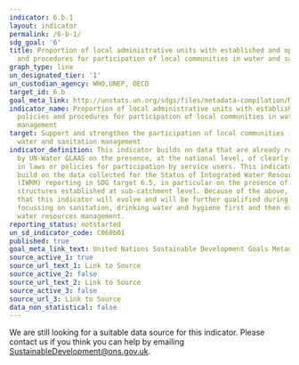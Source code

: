 ```yaml
---
indicator: 6.b.1
layout: indicator
permalink: /6-b-1/
sdg_goal: '6'
title: Proportion of local administrative units with established and operational policies
  and procedures for participation of local communities in water and sanitation management
graph_type: line
un_designated_tier: '1'
un_custodian_agency: WHO,UNEP, OECD
target_id: 6.b
goal_meta_link: http://unstats.un.org/sdgs/files/metadata-compilation/Metadata-Goal-6.pdf
indicator_name: Proportion of local administrative units with established and operational
  policies and procedures for participation of local communities in water and sanitation
  management
target: Support and strengthen the participation of local communities in improving
  water and sanitation management
indicator_definition: This indicator builds on data that are already regularly collected
  by UN-Water GLAAS on the presence, at the national level, of clearly defined procedures
  in laws or policies for participation by service users. This indicator will also
  build on the data collected for the Status of Integrated Water Resources Management
  (IWRM) reporting in SDG target 6.5, in particular on the presence of formal stakeholder
  structures established at sub-catchment level. Because of the above, it is envisaged
  that this indicator will evolve and will be further qualified during the SDG period,
  focussing on sanitation, drinking water and hygiene first and then expanding on
  water resources management.
reporting_status: notstarted
un_sd_indicator_code: C060b01
published: true
goal_meta_link_text: United Nations Sustainable Development Goals Metadata (pdf 428kB)
source_active_1: true
source_url_text_1: Link to Source
source_active_2: false
source_url_text_2: Link to Source
source_active_3: false
source_url_3: Link to Source
data_non_statistical: false
---
```


We are still looking for a suitable data source for this indicator. Please contact us if you think you can help by emailing <a href="mailto:SustainableDevelopment@ons.gov.uk">SustainableDevelopment@ons.gov.uk</a>.
